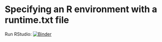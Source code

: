 # Specifying an R environment with a runtime.txt file

Run RStudio: [![Binder](http://mybinder.org/badge_logo.svg)](http://mybinder.org/v2/gh/ngs-docs/2019-ggg-201a-rnaseq-oneday/master?urlpath=rstudio)
